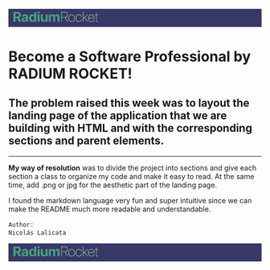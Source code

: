 ![Logo](Semana-01/Assets/logohdr.jpg)
# Become a Software Professional by RADIUM ROCKET!
The problem raised this week was to layout the landing page of the application that we are building with HTML and with the corresponding sections and parent elements.
---
---
 **My way of resolution** was to divide the project into sections and give each section a class to organize my code and make it easy to read. At the same time, add .png or jpg for the aesthetic part of the landing page.
 
I found the markdown language very fun and super intuitive since we can make the README much more readable and understandable.

 ```
 Author:
 Nicolás Lalicata
 ```
![Logo](Semana-01/Assets/logohdr.jpg)